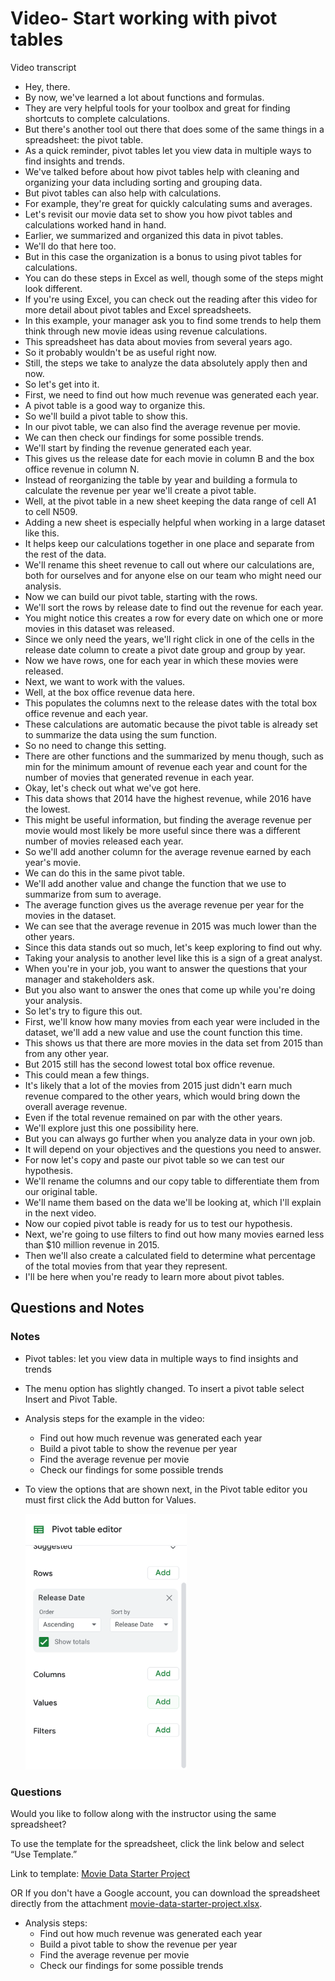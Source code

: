 # Video- Start working with pivot tables

Video transcript

- Hey, there.
- By now, we've learned a lot about functions and formulas.
- They are very helpful tools for your toolbox and great for finding shortcuts to complete calculations.
- But there's another tool out there that does some of the same things in a spreadsheet: the pivot table.
- As a quick reminder, pivot tables let you view data in multiple ways to find insights and trends.
- We've talked before about how pivot tables help with cleaning and organizing your data including sorting and grouping data.
- But pivot tables can also help with calculations.
- For example, they're great for quickly calculating sums and averages.
- Let's revisit our movie data set to show you how pivot tables and calculations worked hand in hand.
- Earlier, we summarized and organized this data in pivot tables.
- We'll do that here too.
- But in this case the organization is a bonus to using pivot tables for calculations.
- You can do these steps in Excel as well, though some of the steps might look different.
- If you're using Excel, you can check out the reading after this video for more detail about pivot tables and Excel spreadsheets.
- In this example, your manager ask you to find some trends to help them think through new movie ideas using revenue calculations.
- This spreadsheet has data about movies from several years ago.
- So it probably wouldn't be as useful right now.
- Still, the steps we take to analyze the data absolutely apply then and now.
- So let's get into it.
- First, we need to find out how much revenue was generated each year.
- A pivot table is a good way to organize this.
- So we'll build a pivot table to show this.
- In our pivot table, we can also find the average revenue per movie.
- We can then check our findings for some possible trends.
- We'll start by finding the revenue generated each year.
- This gives us the release date for each movie in column B and the box office revenue in column N.
- Instead of reorganizing the table by year and building a formula to calculate the revenue per year we'll create a pivot table.
- Well, at the pivot table in a new sheet keeping the data range of cell A1 to cell N509.
- Adding a new sheet is especially helpful when working in a large dataset like this.
- It helps keep our calculations together in one place and separate from the rest of the data.
- We'll rename this sheet revenue to call out where our calculations are, both for ourselves and for anyone else on our team who might need our analysis.
- Now we can build our pivot table, starting with the rows.
- We'll sort the rows by release date to find out the revenue for each year.
- You might notice this creates a row for every date on which one or more movies in this dataset was released.
- Since we only need the years, we'll right click in one of the cells in the release date column to create a pivot date group and group by year.
- Now we have rows, one for each year in which these movies were released.
- Next, we want to work with the values.
- Well, at the box office revenue data here.
- This populates the columns next to the release dates with the total box office revenue and each year.
- These calculations are automatic because the pivot table is already set to summarize the data using the sum function.
- So no need to change this setting.
- There are other functions and the summarized by menu though, such as min for the minimum amount of revenue each year and count for the number of movies that generated revenue in each year.
- Okay, let's check out what we've got here.
- This data shows that 2014 have the highest revenue, while 2016 have the lowest.
- This might be useful information, but finding the average revenue per movie would most likely be more useful since there was a different number of movies released each year.
- So we'll add another column for the average revenue earned by each year's movie.
- We can do this in the same pivot table.
- We'll add another value and change the function that we use to summarize from sum to average.
- The average function gives us the average revenue per year for the movies in the dataset.
- We can see that the average revenue in 2015 was much lower than the other years.
- Since this data stands out so much, let's keep exploring to find out why.
- Taking your analysis to another level like this is a sign of a great analyst.
- When you're in your job, you want to answer the questions that your manager and stakeholders ask.
- But you also want to answer the ones that come up while you're doing your analysis.
- So let's try to figure this out.
- First, we'll know how many movies from each year were included in the dataset, we'll add a new value and use the count function this time.
- This shows us that there are more movies in the data set from 2015 than from any other year.
- But 2015 still has the second lowest total box office revenue.
- This could mean a few things.
- It's likely that a lot of the movies from 2015 just didn't earn much revenue compared to the other years, which would bring down the overall average revenue.
- Even if the total revenue remained on par with the other years.
- We'll explore just this one possibility here.
- But you can always go further when you analyze data in your own job.
- It will depend on your objectives and the questions you need to answer.
- For now let's copy and paste our pivot table so we can test our hypothesis.
- We'll rename the columns and our copy table to differentiate them from our original table.
- We'll name them based on the data we'll be looking at, which I'll explain in the next video.
- Now our copied pivot table is ready for us to test our hypothesis.
- Next, we're going to use filters to find out how many movies earned less than $10 million revenue in 2015.
- Then we'll also create a calculated field to determine what percentage of the total movies from that year they represent.
- I'll be here when you're ready to learn more about pivot tables.

## Questions and Notes

### Notes

- Pivot tables: let you view data in multiple ways to find insights and trends
- The menu option has slightly changed. To insert a pivot table select Insert and Pivot Table.
- Analysis steps for the example in the video:
  - Find out how much revenue was generated each year
  - Build a pivot table to show the revenue per year
  - Find the average revenue per movie
  - Check our findings for some possible trends
- To view the options that are shown next, in the Pivot table editor you must first click the Add button for Values.

    ![x](./resources/img-1.png)

### Questions

Would you like to follow along with the instructor using the same spreadsheet?

To use the template for the spreadsheet, click the link below and select “Use Template.”

Link to template: [Movie Data Starter Project](https://docs.google.com/spreadsheets/d/1FLaUmMn62YlHYihV6pK1DJqWcFYCnuoqoxFWmm_o5b0/template/preview)

OR If you don't have a Google account, you can download the spreadsheet directly from the attachment [movie-data-starter-project.xlsx](./resources/movie-data-starter-project.xlsx).

- Analysis steps:
  - Find out how much revenue was generated each year
  - Build a pivot table to show the revenue per year
  - Find the average revenue per movie
  - Check our findings for some possible trends